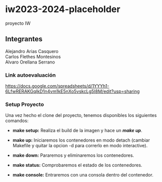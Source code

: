 # iw2023-2024-placeholder
proyecto IW
## Integrantes
Alejandro Arias Casquero  
Carlos Flethes Montesinos  
Alvaro Orellana Serrano  

### Link autoevaluación
https://docs.google.com/spreadsheets/d/1YYYh1-6LfwRERAKGqIkD1n4vm1kE5nXo5vskcLg5I8M/edit?usp=sharing

### Setup Proyecto

Una vez hecho el clone del proyecto, tenemos disponibles los siguientes comandos:

- **make setup:** Realiza el build de la imagen y hace un ***make up***.

- **make up:** Iniciaremos los contenedores en modo detach (cambiar Makefile y quitar la opcion -d para correrlo en modo interactive).

- **make down:** Pararemos y eliminaremos los contenedores.

- **make status:** Comprobaremos el estado de los contenedores.

- **make console:** Entraremos con una consola dentro del contenedor.